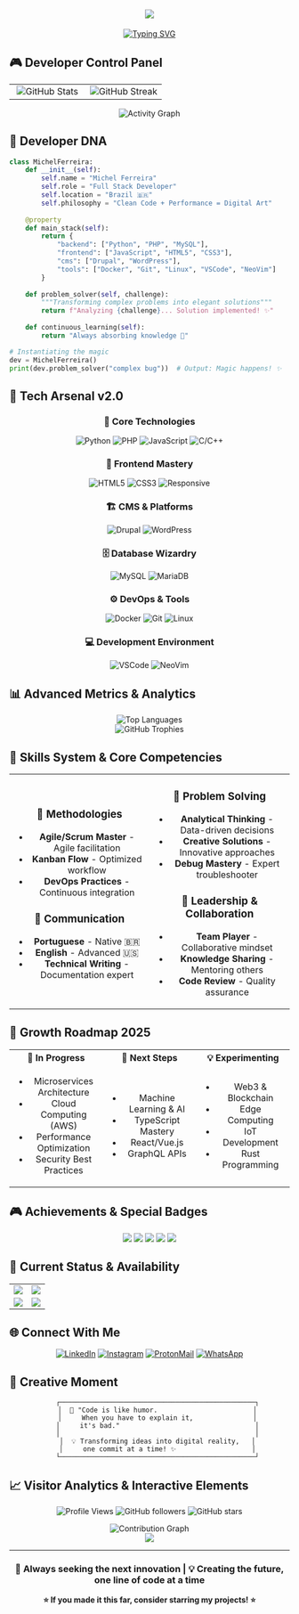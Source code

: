 <h1 align="center">
  <img src="https://capsule-render.vercel.app/api?type=waving&color=gradient&customColorList=6,11,20&height=300&section=header&text=Michel%20Ferreira&fontSize=70&fontColor=fff&animation=twinkling&fontAlignY=35&desc=🚀%20Full%20Stack%20Developer%20%7C%20Creating%20impactful%20solutions&descAlignY=55&descSize=18" />
</h1>

<div align="center">
  
[![Typing SVG](https://readme-typing-svg.demolab.com?font=JetBrains+Mono&size=22&duration=2000&pause=1500&color=00D4FF&center=true&vCenter=true&multiline=true&width=800&height=120&lines=💻+Transforming+coffee+into+code+since+2020;🌟+CMS+%26+Web+Solutions+Expert;⚡+Performance+%2B+Clean+Code+%3D+My+Passion;🚀+Always+seeking+the+next+innovation)](https://git.io/typing-svg)

</div>

## 🎮 Developer Control Panel

<div align="center">
  <table>
    <tr>
      <td align="center" width="50%">
        <img src="https://github-readme-stats.vercel.app/api?username=michelfviana&show_icons=true&theme=synthwave&include_all_commits=true&count_private=true&custom_title=Michel's%20GitHub%20Analytics&hide_border=true&bg_color=0D1117&title_color=00D4FF&icon_color=00D4FF&text_color=FFFFFF" alt="GitHub Stats" />
      </td>
      <td align="center" width="50%">
        <img src="https://github-readme-streak-stats.herokuapp.com/?user=michelfviana&theme=synthwave&hide_border=true&background=0D1117&stroke=00D4FF&ring=00D4FF&fire=FF6B6B&currStreakLabel=00D4FF" alt="GitHub Streak" />
      </td>
    </tr>
  </table>
</div>

<div align="center">
  <img src="https://github-readme-activity-graph.vercel.app/graph?username=michelfviana&bg_color=0D1117&color=00D4FF&line=FF6B6B&point=FFFFFF&area=true&hide_border=true&custom_title=Contribution%20Timeline" alt="Activity Graph" />
</div>

## 🧬 Developer DNA

```python
class MichelFerreira:
    def __init__(self):
        self.name = "Michel Ferreira"
        self.role = "Full Stack Developer"
        self.location = "Brazil 🇧🇷"
        self.philosophy = "Clean Code + Performance = Digital Art"
        
    @property
    def main_stack(self):
        return {
            "backend": ["Python", "PHP", "MySQL"],
            "frontend": ["JavaScript", "HTML5", "CSS3"],
            "cms": ["Drupal", "WordPress"],
            "tools": ["Docker", "Git", "Linux", "VSCode", "NeoVim"]
        }
    
    def problem_solver(self, challenge):
        """Transforming complex problems into elegant solutions"""
        return f"Analyzing {challenge}... Solution implemented! ✨"
    
    def continuous_learning(self):
        return "Always absorbing knowledge 🧠"

# Instantiating the magic
dev = MichelFerreira()
print(dev.problem_solver("complex bug"))  # Output: Magic happens! ✨
```

## 🚀 Tech Arsenal v2.0

<div align="center">

### 🎯 **Core Technologies**
![Python](https://img.shields.io/badge/Python-FFD43B?style=for-the-badge&logo=python&logoColor=blue&labelColor=306998)
![PHP](https://img.shields.io/badge/PHP-777BB4?style=for-the-badge&logo=php&logoColor=white&labelColor=8892BF)
![JavaScript](https://img.shields.io/badge/JavaScript-F7DF1E?style=for-the-badge&logo=javascript&logoColor=black&labelColor=F7DF1E)
![C/C++](https://img.shields.io/badge/C/C++-00599C?style=for-the-badge&logo=c%2B%2B&logoColor=white&labelColor=00599C)

### 🎨 **Frontend Mastery**
![HTML5](https://img.shields.io/badge/HTML5-E34F26?style=for-the-badge&logo=html5&logoColor=white&labelColor=E34F26)
![CSS3](https://img.shields.io/badge/CSS3-1572B6?style=for-the-badge&logo=css3&logoColor=white&labelColor=1572B6)
![Responsive](https://img.shields.io/badge/Responsive_Design-38B2AC?style=for-the-badge&logo=tailwind-css&logoColor=white)

### 🏗️ **CMS & Platforms**
![Drupal](https://img.shields.io/badge/Drupal-0678BE?style=for-the-badge&logo=drupal&logoColor=white&labelColor=0678BE)
![WordPress](https://img.shields.io/badge/WordPress-21759B?style=for-the-badge&logo=wordpress&logoColor=white&labelColor=21759B)

### 🗄️ **Database Wizardry**
![MySQL](https://img.shields.io/badge/MySQL-005C84?style=for-the-badge&logo=mysql&logoColor=white&labelColor=00758F)
![MariaDB](https://img.shields.io/badge/MariaDB-003545?style=for-the-badge&logo=mariadb&logoColor=white&labelColor=003545)

### ⚙️ **DevOps & Tools**
![Docker](https://img.shields.io/badge/Docker-2CA5E0?style=for-the-badge&logo=docker&logoColor=white&labelColor=2496ED)
![Git](https://img.shields.io/badge/Git-F05032?style=for-the-badge&logo=git&logoColor=white&labelColor=F05032)
![Linux](https://img.shields.io/badge/Linux-FCC624?style=for-the-badge&logo=linux&logoColor=black&labelColor=FCC624)

### 💻 **Development Environment**
![VSCode](https://img.shields.io/badge/VS_Code-0078D4?style=for-the-badge&logo=visual%20studio%20code&logoColor=white)
![NeoVim](https://img.shields.io/badge/NeoVim-57A143?style=for-the-badge&logo=neovim&logoColor=white&labelColor=57A143)

</div>

## 📊 Advanced Metrics & Analytics

<div align="center">
  <img src="https://github-readme-stats.vercel.app/api/top-langs/?username=michelfviana&layout=donut-vertical&theme=synthwave&hide_border=true&bg_color=0D1117&title_color=00D4FF&text_color=FFFFFF&custom_title=Mastered%20Languages" alt="Top Languages" />
</div>

<div align="center">
  <img src="https://github-profile-trophy.vercel.app/?username=michelfviana&theme=synthwave&no-frame=true&no-bg=false&margin-w=4&row=2&column=4" alt="GitHub Trophies" />
</div>

## 🌟 Skills System & Core Competencies

<div align="center">

<table>
<tr>
<td width="50%" align="center">

### 🎯 **Methodologies**
- **Agile/Scrum Master** - Agile facilitation
- **Kanban Flow** - Optimized workflow
- **DevOps Practices** - Continuous integration

### 💬 **Communication**
- **Portuguese** - Native 🇧🇷
- **English** - Advanced 🇺🇸
- **Technical Writing** - Documentation expert

</td>
<td width="50%" align="center">

### 🧠 **Problem Solving**
- **Analytical Thinking** - Data-driven decisions
- **Creative Solutions** - Innovative approaches
- **Debug Mastery** - Expert troubleshooter

### 🤝 **Leadership & Collaboration**
- **Team Player** - Collaborative mindset
- **Knowledge Sharing** - Mentoring others
- **Code Review** - Quality assurance

</td>
</tr>
</table>

</div>

## 🎯 Growth Roadmap 2025

<div align="center">

<table>
<tr>
<th width="33%" align="center">🚀 <strong>In Progress</strong></th>
<th width="33%" align="center">🎯 <strong>Next Steps</strong></th>
<th width="33%" align="center">💡 <strong>Experimenting</strong></th>
</tr>
<tr>
<td align="center">
<ul>
<li>Microservices Architecture</li>
<li>Cloud Computing (AWS)</li>
<li>Performance Optimization</li>
<li>Security Best Practices</li>
</ul>
</td>
<td align="center">
<ul>
<li>Machine Learning & AI</li>
<li>TypeScript Mastery</li>
<li>React/Vue.js</li>
<li>GraphQL APIs</li>
</ul>
</td>
<td align="center">
<ul>
<li>Web3 & Blockchain</li>
<li>Edge Computing</li>
<li>IoT Development</li>
<li>Rust Programming</li>
</ul>
</td>
</tr>
</table>

</div>

## 🎮 Achievements & Special Badges

<div align="center">
  
![](https://img.shields.io/badge/🏆-Problem_Solver-FFD700?style=for-the-badge&logoColor=black)
![](https://img.shields.io/badge/🎯-Clean_Code_Advocate-00FF00?style=for-the-badge&logoColor=black)
![](https://img.shields.io/badge/⚡-Performance_Optimizer-FF6B6B?style=for-the-badge&logoColor=white)
![](https://img.shields.io/badge/🌟-Innovation_Driver-9B59B6?style=for-the-badge&logoColor=white)
![](https://img.shields.io/badge/🤝-Team_Player-3498DB?style=for-the-badge&logoColor=white)

</div>

## 💼 Current Status & Availability

<div align="center">
  <table>
    <tr>
      <td align="center">
        <img src="https://img.shields.io/badge/Status-🟢_Available_for_New_Projects-success?style=for-the-badge" />
      </td>
      <td align="center">
        <img src="https://img.shields.io/badge/Focus-🎯_Full_Stack_Development-blue?style=for-the-badge" />
      </td>
    </tr>
    <tr>
      <td align="center">
        <img src="https://img.shields.io/badge/Learning-🚀_Cloud_&_AI_Technologies-orange?style=for-the-badge" />
      </td>
      <td align="center">
        <img src="https://img.shields.io/badge/Open_to-💼_Freelance_&_Remote_Work-green?style=for-the-badge" />
      </td>
    </tr>
  </table>
</div>

## 🌐 Connect With Me

<div align="center">
  
[![LinkedIn](https://img.shields.io/badge/LinkedIn-0077B5?style=for-the-badge&logo=linkedin&logoColor=white&labelColor=0077B5)](https://www.linkedin.com/in/michel-ferreira-429b17225/)
[![Instagram](https://img.shields.io/badge/Instagram-E4405F?style=for-the-badge&logo=instagram&logoColor=white&labelColor=E4405F)](https://www.instagram.com/michelfviana/)
[![ProtonMail](https://img.shields.io/badge/ProtonMail-8B89CC?style=for-the-badge&logo=protonmail&logoColor=white&labelColor=8B89CC)](mailto:michel.fvc@proton.me)
[![WhatsApp](https://img.shields.io/badge/WhatsApp-25D366?style=for-the-badge&logo=whatsapp&logoColor=white)](https://wa.me/551971032254)

</div>

## 🎨 Creative Moment

<div align="center">
  
```ascii
    ┌─────────────────────────────────────────────────┐
    │  🎯 "Code is like humor.                        │
    │     When you have to explain it,               │
    │     it's bad."                                  │
    │                                                 │
    │  💡 Transforming ideas into digital reality,   │
    │     one commit at a time! ✨                   │
    └─────────────────────────────────────────────────┘
```

</div>

## 📈 Visitor Analytics & Interactive Elements

<div align="center">
  
![Profile Views](https://komarev.com/ghpvc/?username=michelfviana&color=00D4FF&style=for-the-badge&label=Profile+Views)
![GitHub followers](https://img.shields.io/github/followers/michelfviana?color=00D4FF&style=for-the-badge&logo=github&label=Followers)
![GitHub stars](https://img.shields.io/github/stars/michelfviana?color=FFD700&style=for-the-badge&logo=github&label=Total+Stars)

</div>

<div align="center">
  <img src="https://github-readme-activity-graph.vercel.app/graph?username=michelfviana&bg_color=0D1117&color=00D4FF&line=FF6B6B&point=FFFFFF&area=true&hide_border=true&height=300" alt="Contribution Graph" />
</div>

<div align="center">
  <img src="https://capsule-render.vercel.app/api?type=waving&color=gradient&customColorList=6,11,20&height=200&section=footer&text=Thanks%20for%20visiting!&fontSize=40&fontColor=fff&animation=twinkling&fontAlignY=65" />
</div>

---

<div align="center">
  <h3>🚀 Always seeking the next innovation | 💡 Creating the future, one line of code at a time</h3>
  
  **⭐ If you made it this far, consider starring my projects! ⭐**
</div>  